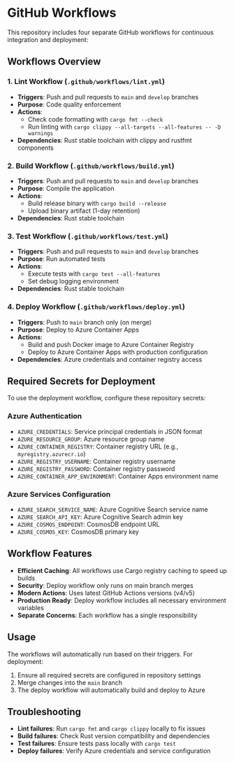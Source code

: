 # GitHub Workflows

This repository includes four separate GitHub workflows for continuous integration and deployment:

## Workflows Overview

### 1. Lint Workflow (`.github/workflows/lint.yml`)
- **Triggers**: Push and pull requests to `main` and `develop` branches
- **Purpose**: Code quality enforcement
- **Actions**:
  - Check code formatting with `cargo fmt --check`
  - Run linting with `cargo clippy --all-targets --all-features -- -D warnings`
- **Dependencies**: Rust stable toolchain with clippy and rustfmt components

### 2. Build Workflow (`.github/workflows/build.yml`)
- **Triggers**: Push and pull requests to `main` and `develop` branches  
- **Purpose**: Compile the application
- **Actions**:
  - Build release binary with `cargo build --release`
  - Upload binary artifact (1-day retention)
- **Dependencies**: Rust stable toolchain

### 3. Test Workflow (`.github/workflows/test.yml`)
- **Triggers**: Push and pull requests to `main` and `develop` branches
- **Purpose**: Run automated tests
- **Actions**:
  - Execute tests with `cargo test --all-features`
  - Set debug logging environment
- **Dependencies**: Rust stable toolchain

### 4. Deploy Workflow (`.github/workflows/deploy.yml`)
- **Triggers**: Push to `main` branch only (on merge)
- **Purpose**: Deploy to Azure Container Apps
- **Actions**:
  - Build and push Docker image to Azure Container Registry
  - Deploy to Azure Container Apps with production configuration
- **Dependencies**: Azure credentials and container registry access

## Required Secrets for Deployment

To use the deployment workflow, configure these repository secrets:

### Azure Authentication
- `AZURE_CREDENTIALS`: Service principal credentials in JSON format
- `AZURE_RESOURCE_GROUP`: Azure resource group name
- `AZURE_CONTAINER_REGISTRY`: Container registry URL (e.g., `myregistry.azurecr.io`)
- `AZURE_REGISTRY_USERNAME`: Container registry username
- `AZURE_REGISTRY_PASSWORD`: Container registry password
- `AZURE_CONTAINER_APP_ENVIRONMENT`: Container Apps environment name

### Azure Services Configuration
- `AZURE_SEARCH_SERVICE_NAME`: Azure Cognitive Search service name
- `AZURE_SEARCH_API_KEY`: Azure Cognitive Search admin key
- `AZURE_COSMOS_ENDPOINT`: CosmosDB endpoint URL
- `AZURE_COSMOS_KEY`: CosmosDB primary key

## Workflow Features

- **Efficient Caching**: All workflows use Cargo registry caching to speed up builds
- **Security**: Deploy workflow only runs on main branch merges
- **Modern Actions**: Uses latest GitHub Actions versions (v4/v5)
- **Production Ready**: Deploy workflow includes all necessary environment variables
- **Separate Concerns**: Each workflow has a single responsibility

## Usage

The workflows will automatically run based on their triggers. For deployment:

1. Ensure all required secrets are configured in repository settings
2. Merge changes into the `main` branch
3. The deploy workflow will automatically build and deploy to Azure

## Troubleshooting

- **Lint failures**: Run `cargo fmt` and `cargo clippy` locally to fix issues
- **Build failures**: Check Rust version compatibility and dependencies
- **Test failures**: Ensure tests pass locally with `cargo test`
- **Deploy failures**: Verify Azure credentials and service configuration